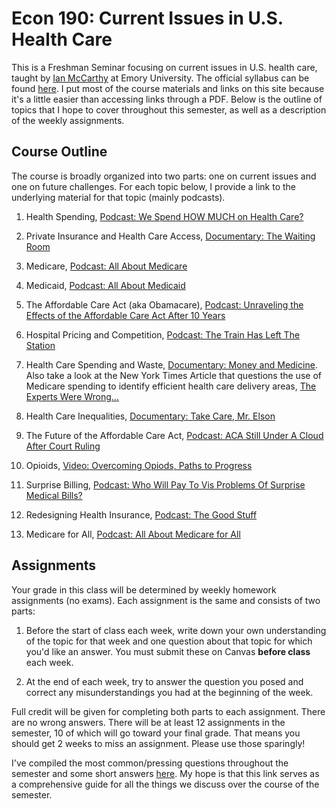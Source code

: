 # Econ 190: Current Issues in U.S. Health Care

This is a Freshman Seminar focusing on current issues in U.S. health care, taught by [Ian McCarthy](http://ianmccarthyecon.com) at Emory University. The official syllabus can be found [here](Syllabus/Econ190-Syllabus.pdf). I put most of the course materials and links on this site because it's a little easier than accessing links through a PDF. Below is the outline of topics that I hope to cover throughout this semester, as well as a description of the weekly assignments. 


## Course Outline
The course is broadly organized into two parts: one on current issues and one on future challenges. For each topic below, I provide a link to the underlying material for that topic (mainly podcasts).

1. Health Spending, [Podcast: We Spend HOW MUCH on Health Care?](https://open.spotify.com/episode/2Ticg6753DQh5Ex6jJw2Z2?si=dNFZBI0UTAiYIxPwshE3qg)

2. Private Insurance and Health Care Access, [Documentary: The Waiting Room](https://www.imdb.com/title/tt1618399/)

3. Medicare, [Podcast: All About Medicare](https://open.spotify.com/episode/11QshS7vlTptfBVkV8WkTG?si=sCnpjaDNT5mF3lDC6obB4g)

4. Medicaid, [Podcast: All About Medicaid](https://open.spotify.com/episode/5wV95SFHGv9trpZrXACELP?si=DFnzeWj7R1eIv9w2Xr3PtQ)

5. The Affordable Care Act (aka Obamacare), [Podcast: Unraveling the Effects of the Affordable Care Act After 10 Years](http://www.appam.org/publications/jpam/jpam-podcast/)

6. Hospital Pricing and Competition, [Podcast: The Train Has Left The Station](https://open.spotify.com/episode/1y1jXwWYmaN4twqVKade7u?si=xFRnNDNcTbK4KVTo-_1rDw)

7. Health Care Spending and Waste, [Documentary: Money and Medicine](https://www.imdb.com/title/tt2265441/). Also take a look at the New York Times Article that questions the use of Medicare spending to identify efficient health care delivery areas, [The Experts Were Wrong...](https://www.nytimes.com/interactive/2015/12/15/upshot/the-best-places-for-better-cheaper-health-care-arent-what-experts-thought.html)

8. Health Care Inequalities, [Documentary: Take Care, Mr. Elson](https://www.nytimes.com/video/us/100000003738139/health-insurance-after-aca.html)

9. The Future of the Affordable Care Act, [Podcast: ACA Still Under A Cloud After Court Ruling](https://open.spotify.com/episode/3T3PdH9RwgMzH3GIGtNGkx?si=Sfea7IkfQvaVLATvqUO-Fw)

10. Opioids, [Video: Overcoming Opiods, Paths to Progress](https://www.nihcm.org/categories/overcoming-opioids-paths-to-progress)

11. Surprise Billing, [Podcast: Who Will Pay To Vis Problems Of Surprise Medical Bills?](https://open.spotify.com/episode/0WOjHFHuUV2PfHpgcfMD6f?si=Yq-2uYk2TIKLmN1pAOerZQ)

12. Redesigning Health Insurance, [Podcast: The Good Stuff](https://open.spotify.com/episode/7zrWJhnAVh3CU9O9GAqCDm?si=9n0eMnp8QQGCG1B3jgrPeQ)

13. Medicare for All, [Podcast: All About Medicare for All](https://open.spotify.com/episode/17m9aRV32P394uSdu1sikz?si=iFHUv-zTTAmv5jltIaP8bA)


## Assignments
Your grade in this class will be determined by weekly homework assignments (no exams). Each assignment is the same and consists of two parts:

1. Before the start of class each week, write down your own understanding of the topic for that week and one question about that topic for which you'd like an answer. You must submit these on Canvas <b>before class</b> each week.

2. At the end of each week, try to answer the question you posed and correct any misunderstandings you had at the beginning of the week.

Full credit will be given for completing both parts to each assignment. There are no wrong answers. There will be at least 12 assignments in the semester, 10 of which will go toward your final grade. That means you should get 2 weeks to miss an assignment. Please use those sparingly!

I've compiled the most common/pressing questions throughout the semester and some short answers [here](weekly-questions.html). My hope is that this link serves as a comprehensive guide for all the things we discuss over the course of the semester.
